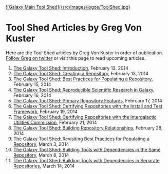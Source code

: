 <div class='center'> <a href='http://toolshed.g2.bx.psu.edu'>![Galaxy Main Tool Shed](/src/images/logos/ToolShed.jpg)</a> </div>

# Tool Shed Articles by Greg Von Kuster

Here are the Tool Shed articles by Greg Von Kuster in order of publication. [Follow Greg on twitter](http://twitter.com/greg_vonkuster) or visit this page to read upcoming articles.

1. [The Galaxy Tool Shed: Introduction](http://gregvonkuster.org/galaxy-toolshed-introduction), February 13, 2014
2. [The Galaxy Tool Shed: Creating a Repository](http://gregvonkuster.org/galaxy-toolshed-creating-repository), February 13, 2014
3. [The Galaxy Tool Shed: Best Practices for Populating a Repository](http://gregvonkuster.org/galaxy-toolshed-best-practices-populating-repository), February 15, 2014
4. [The Galaxy Tool Shed: Reproducible Scientific Research in Galaxy](http://gregvonkuster.org/galaxy-toolshed-reproducible-scientific-research), February 16, 2014
5. [The Galaxy Tool Shed: Primary Repository Features](http://gregvonkuster.org/galaxy-toolshed-primary-repository-features), February 17, 2014
6. [The Galaxy Tool Shed: Certifying Repositories with the Install and Test Framework](http://gregvonkuster.org/galaxy-toolshed-certifying-repositories-install-test-framework), February 19, 2014
7. [The Galaxy Tool Shed: Certifying Repositories with the Intergalactic Utilities Commission](http://gregvonkuster.org/galaxy-toolshed-certifying-repositories-intergalactic-utilities-commission), February 21, 2014
8. [The Galaxy Tool Shed: Building Repository Relationships](http://gregvonkuster.org/galaxy-toolshed-building-repository-relationships), February 28, 2014
9. [The Galaxy Tool Shed: Revisiting Best Practices for Populating a Repository](http://gregvonkuster.org/galaxy-toolshed-revisiting-best-practices-populating-repository), March 3, 2014
10. [The Galaxy Tool Shed: Building Tools with Dependencies in the Same Repository](http://gregvonkuster.org/galaxy-toolshed-building-tools-dependencies-repository), March 8, 2014
11. [The Galaxy Tool Shed: Building Tools with Dependencies in Separate Repositories](http://gregvonkuster.org/galaxy-toolshed-building-tools-dependencies-separate-repositories), March 14, 2014
